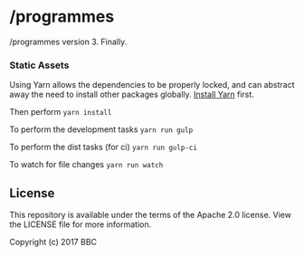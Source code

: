 /programmes
===========

/programmes version 3. Finally.

### Static Assets
Using Yarn allows the dependencies to be properly locked, and can abstract away
the need to install other packages globally.
[Install Yarn](https://yarnpkg.com/en/docs/install) first.

Then perform `yarn install`

To perform the development tasks
`yarn run gulp`

To perform the dist tasks (for ci)
`yarn run gulp-ci`

To watch for file changes
`yarn run watch`


License
-------

This repository is available under the terms of the Apache 2.0 license.
View the LICENSE file for more information.

Copyright (c) 2017 BBC
